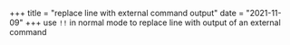+++
title = "replace line with external command output"
date = "2021-11-09"
+++
use `!!` in normal mode to replace line with output of an external command
